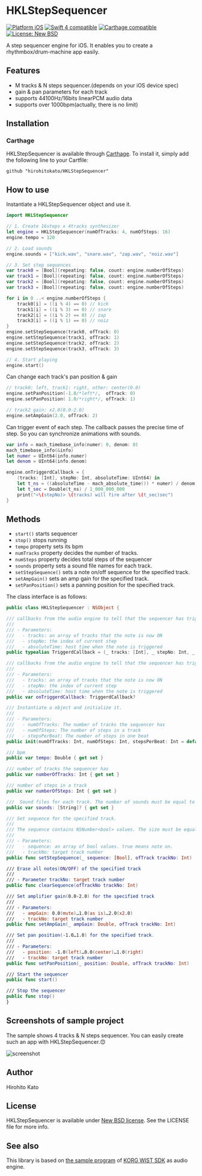 # HKLStepSequencer
<a href="https://developer.apple.com/"><img src="https://img.shields.io/badge/platform-iOS-blue.svg?style=flat" alt="Platform iOS" /></a>
<a href="https://developer.apple.com/swift"><img src="https://img.shields.io/badge/Swift_4-compatible-4BC51D.svg?style=flat" alt="Swift 4 compatible" /></a>
<a href="https://github.com/Carthage/Carthage"><img src="https://img.shields.io/badge/Carthage-compatible-4BC51D.svg?style=flat" alt="Carthage compatible" /></a>
<a href="https://raw.githubusercontent.com/hirohitokato/HKLStepSequencer/master/LICENSE"><img src="http://img.shields.io/badge/license-NewBSD-blue.svg?style=flat" alt="License: New BSD" /></a>

A step sequencer engine for iOS. It enables you to create a rhythmbox/drum-machine app easily.

## Features

- M tracks & N steps sequencer.(depends on your iOS device spec)
- gain & pan parameters for each track
- supports 44100Hz/16bits linearPCM audio data
- supports over 1000bpm(actually, there is no limit)

## Installation

### Carthage

HKLStepSequencer is available through [Carthage](https://github.com/Carthage/Carthage). To install it, simply add the following line to your Cartfile:

```
github "hirohitokato/HKLStepSequencer"
```

## How to use

Instantiate a HKLStepSequencer object and use it. 

```swift
import HKLStepSequencer

// 1. Create 16steps x 4tracks synthesizer
let engine = HKLStepSequencer(numOfTracks: 4, numOfSteps: 16)
engine.tempo = 120

// 2. Load sounds
engine.sounds = ["kick.wav", "snare.wav", "zap.wav", "noiz.wav"]

// 3. Set step sequences
var track0 = [Bool](repeating: false, count: engine.numberOfSteps)
var track1 = [Bool](repeating: false, count: engine.numberOfSteps)
var track2 = [Bool](repeating: false, count: engine.numberOfSteps)
var track3 = [Bool](repeating: false, count: engine.numberOfSteps)

for i in 0 ..< engine.numberOfSteps {
    track0[i] = ((i % 4) == 0) // kick
    track1[i] = ((i % 3) == 0) // snare
    track2[i] = ((i % 2) == 0) // zap
    track3[i] = ((i % 1) == 0) // noiz
}
engine.setStepSequence(track0, ofTrack: 0)
engine.setStepSequence(track1, ofTrack: 1)
engine.setStepSequence(track2, ofTrack: 2)
engine.setStepSequence(track3, ofTrack: 3)

// 4. Start playing
engine.start()
```

Can change each track's pan position & gain

```swift
// track0: left, track1: right, other: center(0.0)
engine.setPanPosition(-1.0/*left*/,  ofTrack: 0)
engine.setPanPosition( 1.0/*right*/, ofTrack: 1)

// track2 gain: x2.0(0.0-2.0)
engine.setAmpGain(2.0, ofTrack: 2)
```

Can trigger event of each step. The callback passes the precise time of step. So you can synchronize animations with sounds.

```swift
var info = mach_timebase_info(numer: 0, denom: 0)
mach_timebase_info(&info)
let numer = UInt64(info.numer)
let denom = UInt64(info.denom)

engine.onTriggerdCallback = {
    (tracks: [Int], stepNo: Int, absoluteTime: UInt64) in
    let t_ns = ((absoluteTime - mach_absolute_time()) * numer) / denom
    let t_sec = Double(t_ns) / 1_000_000_000
    print("<\(stepNo)> \(tracks) will fire after \(t_sec)sec")
}
```

## Methods

- `start()` starts sequencer
- `stop()` stops running
- `tempo` property sets its bpm
- `numTracks` property decides the number of tracks.
- `numSteps` property decides total steps of the sequencer
- `sounds` property sets a sound file names for each track.
- `setStepSequence()` sets a note on/off sequence for the specified track.
- `setAmpGain()` sets an amp gain for the specified track.
- `setPanPosition()` sets a panning position for the specified track.

The class interface is as follows:

```swift
public class HKLStepSequencer : NSObject {

/// callbacks from the audio engine to tell that the sequencer has triggered at the step(time).
///
/// - Parameters:
///   - tracks: an array of tracks that the note is now ON
///   - stepNo: the index of current step
///   - absoluteTime: host time when the note is triggered
public typealias TriggerdCallback = (_ tracks: [Int], _ stepNo: Int, _ absoluteTime: UInt64) -> ()

/// callbacks from the audio engine to tell that the sequencer has triggered at the step(time).
///
/// - Parameters:
///   - tracks: an array of tracks that the note is now ON
///   - stepNo: the index of current step
///   - absoluteTime: host time when the note is triggered
public var onTriggerdCallback: TriggerdCallback?

/// Instantiate a object and initialize it.
///
/// - Parameters:
///   - numOfTracks: The number of tracks the sequencer has
///   - numOfSteps: The number of steps in a track
///   - stepsPerBeat: The number of steps in one beat
public init(numOfTracks: Int, numOfSteps: Int, stepsPerBeat: Int = default)

/// bpm
public var tempo: Double { get set }

/// number of tracks the sequencer has
public var numberOfTracks: Int { get set }

/// number of steps in a track
public var numberOfSteps: Int { get set }

///  Sound files for each track. The number of sounds must be equal to the number of tracks
public var sounds: [String]? { get set }

/// Set sequence for the specified track.
///
/// The sequence contains NSNumber<bool> values. The size must be equal to numSteps property.
///
/// - Parameters:
///   - sequence: an array of bool values. true means note on.
///   - trackNo: target track number
public func setStepSequence(_ sequence: [Bool], ofTrack trackNo: Int)

/// Erase all notes(ON/OFF) of the specified track
///
/// - Parameter trackNo: target track number
public func clearSequence(ofTrackNo trackNo: Int)

/// Set amplifier gain(0.0-2.0) for the specified track
///
/// - Parameters:
///   - ampGain: 0.0(mute)…1.0(as is)…2.0(x2.0)
///   - trackNo: target track number
public func setAmpGain(_ ampGain: Double, ofTrack trackNo: Int)

/// Set pan position(-1.0…1.0) for the specified track.
///
/// - Parameters:
///   - position: -1.0(left)…0.0(center)…1.0(right)
///   - trackNo: target track number
public func setPanPosition(_ position: Double, ofTrack trackNo: Int)

/// Start the sequencer
public func start()

/// Stop the sequencer
public func stop()
}
```
## Screenshots of sample project

The sample shows 4 tracks & N steps sequencer. You can easily create such an app with HKLStepSequencer.😊

![screenshot](images/screenshot_0.png)

## Author

Hirohito Kato

## License

HKLStepSequencer is available under [New BSD license](http://opensource.org/licenses/BSD-3-Clause). See the LICENSE file for more info.

## See also

This library is based on [the sample program](https://code.google.com/p/korg-wist-sdk/) of [KORG WIST SDK](http://www.korguser.net/wist/) as audio engine.
